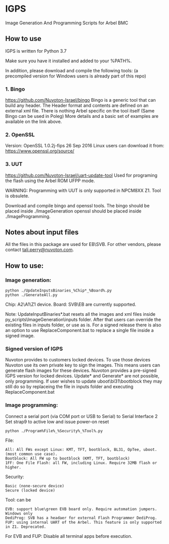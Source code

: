 # IGPS
Image Generation And Programming Scripts for Arbel BMC

## How to use
IGPS is written for Python 3.7

Make sure you have it installed and added to your %PATH%.

In addition, please download and compile the following tools:
(a precompiled version for Windows users is already part of this repo)

### 1.	Bingo
https://github.com/Nuvoton-Israel/bingo
Bingo is a generic tool that can build any header. 
The Header format and contents are defined on an external xml file.
There is nothing Arbel specific on the tool itself (Same Bingo can be used in Poleg)
More details and a basic set of examples are available on the link above.

### 2.	OpenSSL
Version: OpenSSL 1.0.2j-fips  26 Sep 2016
Linux users can download it from:
https://www.openssl.org/source/

### 3.	UUT
https://github.com/Nuvoton-Israel/uart-update-tool
Used for programing the flash using the Arbel ROM UFPP mode.

WARNING: Programming with UUT is only supported in  NPCM8XX Z1. Tool is obsulete.

Download and compile bingo and openssl tools. The bingo should be placed inside ./ImageGeneration
openssl should be placed inside ./ImageProgramming.


## Notes about input files
All the files in this package are used for EB\SVB. For other vendors, please contact tali.perry@nuvoton.com. 

## How to use:

### Image generation:
```
python ./UpdateInputsBinaries_%Chip*_%Board%.py
python ./GenerateAll.py
```
Chip:  A2\A1\Z1 device.
Board: SVB\EB are currently supported. 

Note: UpdateInputBinaries*.bat resets all the images and xml files inside py_scripts\ImageGeneration\inputs folder.
After that users can override the existing files in inputs folder, or use as is.
For a signed release there is also an option to use ReplaceComponent.bat to replace a single file inside a
signed image.

### Signed version of IGPS
Nuvoton provides to customers locked devices.
To use those devices Nuvoton use its own private key to sign the images.
This means users can generate flash images for these devices.
Nuvoton provides a pre-signed IGPS version for locked devices.
Update* and Generate* are not possible, only programming.
If user wishes to update uboot\bl31\bootblock they may still do so by replaceing the file in inputs folder and executing ReplaceComponent.bat

### Image programming:
Connect a serial port (via COM port or USB to Serial) to Serial Interface 2
Set strap9 to active low and issue power-on reset
```
python ./Program%File%_%Security%_%Tool%.py
```

File: 

	All: All FWs except Linux: KMT, TFT, bootblock, BL31, OpTee, uboot. (most common use case).
	Bootblock: All FW up to bootblock (KMT, TFT, bootblock)
	1FF: One File Flash: all FW, including Linux. Require 32MB flash or higher.
Security: 

	Basic (none-secure device)
	Secure (locked device)
Tool: can be 

	EVB: support blue\green EVB board only. Require automation jumpers. Windows only
	DediProg: SVB has a headaer for external Flash Programmer DediProg.
	FUP: using internal UART of the Arbel. This feature is only supported in Z1. Deprecated.


For EVB and FUP: Disable all terminal apps before execution.
